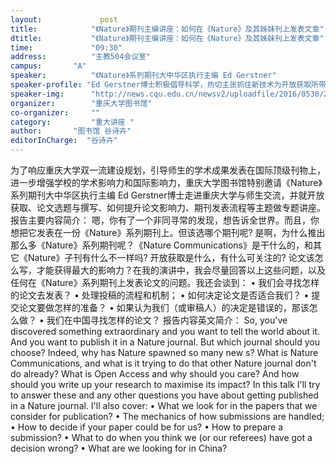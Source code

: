 ```yaml
---
layout: 			post
title:       	  "《Nature》期刊主编讲座：如何在《Nature》及其姊妹刊上发表文章"
dtitle:      	  "《Nature》期刊主编讲座：如何在《Nature》及其姊妹刊上发表文章"
time: 		  	  "09:30"
address:	  	  "主教504会议室"
campus:	  	  "A"
speaker:	   	  "《Nature》系列期刊大中华区执行主编 Ed Gerstner"
speaker-profile: "Ed Gerstner博士积极倡导科学，热切主张抓住新技术为开放获取所带来的机会。1997年他获得悉尼大学物理学博士学位，此后五年分别在悉尼大学、剑桥大学和萨里大学从事科研。2002年加入《Nature》杂志，先后担任《Nature》、《Nature Materials》、《Nature Physics》和《Nature Communications》的编辑。2012年前往上海，帮助建立自然出版集团在中国大陆的第一个编辑部。作为大中华区的执行主编，他的使命是为整个《Nature》系列期刊建立位于中国的编辑团队，以进一步密切与中国科研界的联系，阐释开放研究的益处，并帮助中国科学家将其科研成果发表在世界上最好的期刊上。"
speaker-img:	  "http://news.cqu.edu.cn/newsv2/uploadfile/2016/0530/20160530093415219.jpg"
organizer:		  "重庆大学图书馆"
co-organizer:	  ""
category:		  "重大讲座 "
author:		  "图书馆 谷诗卉"
editorInCharge:  "谷诗卉"
---
```

为了响应重庆大学双一流建设规划，引导师生的学术成果发表在国际顶级刊物上，进一步增强学校的学术影响力和国际影响力，重庆大学图书馆特别邀请《Nature》系列期刊大中华区执行主编 Ed Gerstner博士走进重庆大学与师生交流，并就开放获取、论文选题与撰写、如何提升论文影响力、期刊发表流程等主题做专题讲座。
  报告主要内容简介：
  嗯，你有了一个非同寻常的发现，想告诉全世界。而且，你想把它发表在一份《Nature》系列期刊上。但该选哪个期刊呢? 是啊，为什么推出那么多《Nature》系列期刊呢？《Nature Communications》是干什么的，和其它《Nature》子刊有什么不一样吗? 开放获取是什么，有什么可关注的? 论文该怎么写，才能获得最大的影响力？在我的演讲中，我会尽量回答以上这些问题，以及任何在《Nature》系列期刊上发表论文的问题。我还会谈到：
  • 我们会寻找怎样的论文去发表？
  • 处理投稿的流程和机制；
  • 如何决定论文是否适合我们？
  • 提交论文要做怎样的准备？
  • 如果认为我们（或审稿人）的决定是错误的，那该怎么做？
  • 我们在中国寻找怎样的论文？
  报告内容英文简介：
  So, you&#39;ve discovered something extraordinary and you want to tell the world about it. And you want to publish it in a Nature journal. But which journal should you choose? Indeed, why has Nature spawned so many new  s? What is Nature Communications, and what is it trying to do that other Nature journal don&#39;t do already? What is Open Access and why should you care? And how should you write up your research to maximise its impact? In this talk I&#39;ll try to answer these and any other questions you have about getting published in a Nature journal. I&#39;ll also cover:
  • What we look for in the papers that we consider for publication?
  • The mechanics of how submissions are handled;
  • How to decide if your paper could be for us?
  • How to prepare a submission?
  • What to do when you think we (or our referees) have got a decision wrong?
  • What are we looking for in China?
